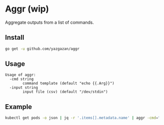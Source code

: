 Aggr (wip)
==========

Aggregate outputs from a list of commands.

## Install

```sh
go get -u github.com/yazgazan/aggr
```

## Usage

```
Usage of aggr:
  -cmd string
    	command template (default "echo {{.Arg}}")
  -input string
    	input file (csv) (default "/dev/stdin")
```

## Example

``` sh
kubectl get pods -o json | jq -r '.items[].metadata.name' | aggr -cmd="kubectl logs -f {{.Arg}}"
```

